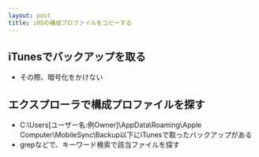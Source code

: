 ```yaml
---
layout: post
title: iOSの構成プロファイルをコピーする
---
```


## iTunesでバックアップを取る
- その際、暗号化をかけない

## エクスプローラで構成プロファイルを探す
- C:\Users\[ユーザー名:例Owner]\AppData\Roaming\Apple Computer\MobileSync\Backup以下にiTunesで取ったバックアップがある
- grepなどで、キーワード検索で該当ファイルを探す

